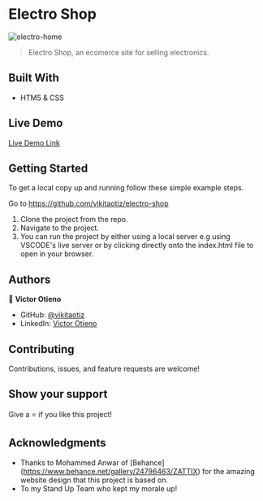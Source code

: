 # Electro Shop

![electro-home](https://user-images.githubusercontent.com/42869046/114411509-e8f94180-9bb4-11eb-9fab-f0fb39337380.PNG)

> Electro Shop, an ecomerce site for selling electronics.

## Built With

- HTM5 & CSS

## Live Demo

[Live Demo Link](https://vikitaotiz.github.io/electro-shop/)

## Getting Started

To get a local copy up and running follow these simple example steps.

Go to https://github.com/vikitaotiz/electro-shop

1. Clone the project from the repo.
2. Navigate to the project.
3. You can run the project by either using a local server e.g using VSCODE's live server or by clicking directly onto the index.html file to open in your browser.

## Authors

👤 **Victor Otieno**

- GitHub: [@vikitaotiz](https://github.com/vikitaotiz)
- LinkedIn: [Victor Otieno](https://www.linkedin.com/in/victor-otieno-22ba7773/)

## Contributing

Contributions, issues, and feature requests are welcome!

## Show your support

Give a ⭐️ if you like this project!

## Acknowledgments

- Thanks to Mohammed Anwar of [Behance] (https://www.behance.net/gallery/24796463/ZATTIX) for the amazing website design that this project is based on.
- To my Stand Up Team who kept my morale up!
